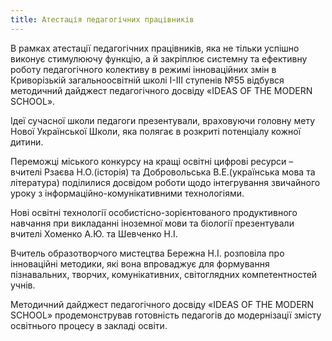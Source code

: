 ```yaml
---
title: Атестація педагогічних працівників
---
```


В рамках атестації педагогічних працівників, яка не тільки успішно виконує стимулюючу функцію, а й закріплює системну та ефективну роботу педагогічного колективу в режимі інноваційних змін в Криворізькій загальноосвітній школі І-ІІІ ступенів №55 відбувся методичний дайджест педагогічного досвіду «IDEAS OF THE MODERN SCHOOL».

Ідеї сучасної школи педагоги презентували, враховуючи головну мету Нової Української Школи, яка полягає в розкриті потенціалу кожної дитини.

Переможці міського конкурсу на кращі освітні цифрові ресурси – вчителі Рзаєва Н.О.(історія) та Добровольська В.Е.(українська мова та література) поділилися досвідом роботи щодо інтегрування звичайного уроку з інформаційно-комунікативними технологіями.

Нові освітні технології особистісно-зорієнтованого продуктивного навчання при викладанні іноземної мови та біології презентували вчителі Хоменко А.Ю. та Шевченко Н.І.

Вчитель образотворчого мистецтва Бережна Н.І. розповіла про інноваційні методики, які вона впроваджує для формування пізнавальних, творчих, комунікативних, світоглядних компетентностей учнів.

Методичний дайджест педагогічного досвіду «IDEAS OF THE MODERN SCHOOL» продемонстрував готовність педагогів до модернізації змісту освітнього процесу в закладі освіти.

<slideshow />
